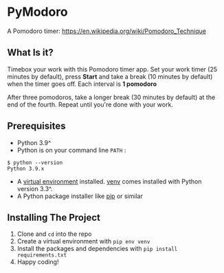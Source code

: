 # PyModoro
A Pomodoro timer: https://en.wikipedia.org/wiki/Pomodoro_Technique

## What Is it?
Timebox your work with this Pomodoro timer app. Set your work timer (25 minutes by default), press **Start** and take a break (10 minutes by default) when the timer goes off. Each interval is **1 pomodoro**

After three pomodoros, take a longer break (30 minutes by default) at the end of the fourth. Repeat until you're done with your work.


## Prerequisites
* Python 3.9^
* Python is on your command line `PATH` : <br>
```
$ python --version
Python 3.9.x
```
* A [virtual environment](https://packaging.python.org/en/latest/tutorials/installing-packages/#creating-and-using-virtual-environments) installed. [venv](https://docs.python.org/3/library/venv.html) comes installed with Python version 3.3^.
* A Python package installer like [pip](https://pypi.org/project/pip/) or similar

## Installing The Project
1. Clone and `cd` into the repo
3. Create a virtual environment with `pip env venv` 
4. Install the packages and dependencies with `pip install requirements.txt`
5. Happy coding!

